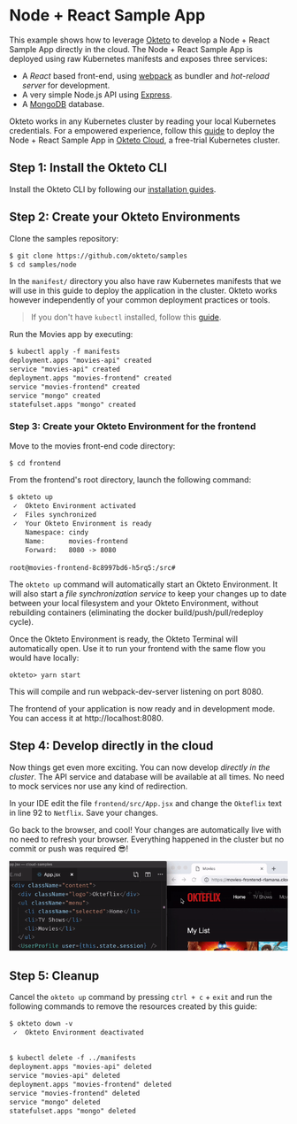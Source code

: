 # Node + React Sample App

This example shows how to leverage [Okteto](https://github.com/okteto/okteto) to develop a Node + React Sample App directly in the cloud. The Node + React Sample App is deployed using raw Kubernetes manifests and exposes three services:

- A *React* based front-end, using [webpack](https://webpack.js.org) as bundler and *hot-reload server* for development.
- A very simple Node.js API using [Express](https://expressjs.com).
- A [MongoDB](https://www.mongodb.com) database.

Okteto works in any Kubernetes cluster by reading your local Kubernetes credentials. For a empowered experience, follow this [guide](https://okteto.com/docs/samples/node/) to deploy the Node + React Sample App in [Okteto Cloud](https://cloud.okteto.com), a free-trial Kubernetes cluster.


## Step 1: Install the Okteto CLI

Install the Okteto CLI by following our [installation guides](https://github.com/okteto/okteto/blob/master/docs/installation.md).


## Step 2: Create your Okteto Environments

Clone the samples repository:

```console
$ git clone https://github.com/okteto/samples
$ cd samples/node
```

In the `manifest/` directory you also have raw Kubernetes manifests that we will use in this guide to deploy the application in the cluster. Okteto works however independently of your common deployment practices or tools.

> If you don't have `kubectl` installed, follow this [guide](https://kubernetes.io/docs/tasks/tools/install-kubectl/).

Run the Movies app by executing:

```console
$ kubectl apply -f manifests
deployment.apps "movies-api" created
service "movies-api" created
deployment.apps "movies-frontend" created
service "movies-frontend" created
service "mongo" created
statefulset.apps "mongo" created
```

### Step 3: Create your Okteto Environment for the frontend

Move to the movies front-end code directory:

```console
$ cd frontend
```

From the frontend's root directory, launch the following command:

```console
$ okteto up
 ✓  Okteto Environment activated
 ✓  Files synchronized
 ✓  Your Okteto Environment is ready
    Namespace: cindy
    Name:      movies-frontend
    Forward:   8080 -> 8080

root@movies-frontend-8c8997bd6-h5rq5:/src#
```

The `okteto up` command will automatically start an Okteto Environment. It will also start a *file synchronization service* to keep your changes up to date between your local filesystem and your Okteto Environment, without rebuilding containers (eliminating the docker build/push/pull/redeploy cycle).

Once the Okteto Environment is ready, the Okteto Terminal will automatically open. Use it to run your frontend with the same flow you would have locally:

```console
okteto> yarn start
```

This will compile and run webpack-dev-server listening on port 8080.

The frontend of your application is now ready and in development mode. You can access it at http://localhost:8080.

## Step 4: Develop directly in the cloud

Now things get even more exciting. You can now develop *directly in the cluster*. The API service and database will be available at all times. No need to mock services nor use any kind of redirection.
 
In your IDE edit the file `frontend/src/App.jsx` and change the `Okteflix` text in line 92 to `Netflix`. Save your changes.

Go back to the browser, and cool! Your changes are automatically live with no need to refresh your browser. Everything happened in the cluster but no commit or push was required 😎!

<p align="center"><img src="frontend/static/okteflix.gif" width="650" /></p>

## Step 5: Cleanup

Cancel the `okteto up` command by pressing `ctrl + c` + `exit` and run the following commands to remove the resources created by this guide: 

```console
$ okteto down -v
 ✓  Okteto Environment deactivated
 
```


```console
$ kubectl delete -f ../manifests
deployment.apps "movies-api" deleted
service "movies-api" deleted
deployment.apps "movies-frontend" deleted
service "movies-frontend" deleted
service "mongo" deleted
statefulset.apps "mongo" deleted
```